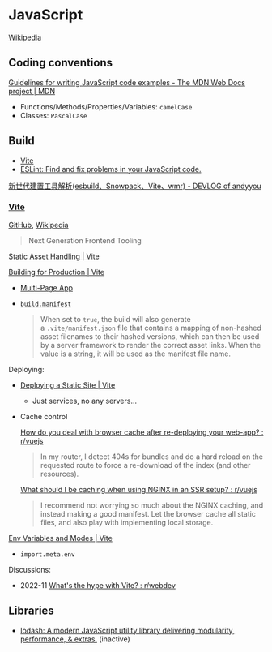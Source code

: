 # JavaScript
[Wikipedia](https://en.wikipedia.org/wiki/JavaScript)

## Coding conventions
[Guidelines for writing JavaScript code examples - The MDN Web Docs project | MDN](https://developer.mozilla.org/en-US/docs/MDN/Writing_guidelines/Writing_style_guide/Code_style_guide/JavaScript)
- Functions/Methods/Properties/Variables: `camelCase`
- Classes: `PascalCase`

## Build
- [Vite](#vite)
- [ESLint: Find and fix problems in your JavaScript code.](https://github.com/eslint/eslint)

[新世代建置工具解析(esbuild、Snowpack、Vite、wmr) - DEVLOG of andyyou](https://andyyou.github.io/2021/04/25/new-generation-of-build-tools-comparsing/)

### [Vite](https://vitejs.dev/)
[GitHub](https://github.com/vitejs/vite), [Wikipedia](https://en.wikipedia.org/wiki/Vite_(software))

> Next Generation Frontend Tooling

[Static Asset Handling | Vite](https://vite.dev/guide/assets.html)

[Building for Production | Vite](https://vite.dev/guide/build.html)
- [Multi-Page App](https://vite.dev/guide/build.html#multi-page-app)
- [`build.manifest`](https://vite.dev/config/build-options.html#build-manifest)

  > When set to `true`, the build will also generate a `.vite/manifest.json` file that contains a mapping of non-hashed asset filenames to their hashed versions, which can then be used by a server framework to render the correct asset links. When the value is a string, it will be used as the manifest file name.

Deploying:
- [Deploying a Static Site | Vite](https://vite.dev/guide/static-deploy)
  - Just services, no any servers...
- Cache control
  
  [How do you deal with browser cache after re-deploying your web-app? : r/vuejs](https://www.reddit.com/r/vuejs/comments/dbdmtk/how_do_you_deal_with_browser_cache_after/)
  > In my router, I detect 404s for bundles and do a hard reload on the requested route to force a re-download of the index (and other resources).

  [What should I be caching when using NGINX in an SSR setup? : r/vuejs](https://www.reddit.com/r/vuejs/comments/9y1pj4/what_should_i_be_caching_when_using_nginx_in_an/)
  > I recommend not worrying so much about the NGINX caching, and instead making a good manifest. Let the browser cache all static files, and also play with implementing local storage.

[Env Variables and Modes | Vite](https://vite.dev/guide/env-and-mode)
- `import.meta.env`

Discussions:
- 2022-11 [What's the hype with Vite? : r/webdev](https://www.reddit.com/r/webdev/comments/z4rbe4/whats_the_hype_with_vite/)

## Libraries
- [lodash: A modern JavaScript utility library delivering modularity, performance, & extras.](https://github.com/lodash/lodash) (inactive)
